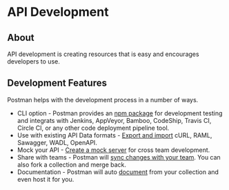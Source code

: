 # API Development

## About

API development is creating resources that is easy and encourages developers to use.

## Development Features

Postman helps with the development process in a number of ways.

* CLI option - Postman provides an [npm package](https://www.npmjs.com/package/newman) for development testing and integrats with Jenkins, AppVeyor, Bamboo, CodeShip, Travis CI, Circle CI, or any other code deployment pipeline tool. 
* Use with existing API Data formats - [Export and import](https://learning.getpostman.com/docs/postman/collections/data_formats/) cURL, RAML, Sawagger, WADL, OpenAPI.
* Mock your API - [Create a mock server](https://learning.getpostman.com/docs/postman/mock_servers/setting_up_mock/) for cross team development.
* Share with teams - Postman will [sync changes with your team](https://learning.getpostman.com/docs/postman/team_library/sharing). You can also fork a collection and merge back.
* Documentation - Postman will auto [document](https://learning.getpostman.com/docs/postman/api_documentation/intro_to_api_documentation/) from your collection and even host it for you.


